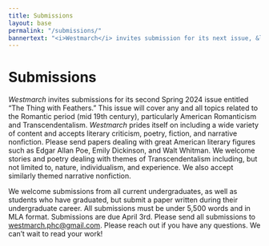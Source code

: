 ```yaml
---
title: Submissions
layout: base
permalink: "/submissions/"
bannertext: "<i>Westmarch</i> invites submission for its next issue, &ldquo;The Thing with Feathers.&rdquo; This issue will cover any and all topics related to the Romantic period, particularly American Romanticism and Transcendentalism. Submissions are due April 3rd. Read more&hellip;"
---
```

# Submissions 

*Westmarch* invites submissions for its second Spring 2024 issue entitled “The Thing with Feathers.” This issue will cover any and all topics related to the Romantic period (mid 19th century), particularly American Romanticism and Transcendentalism. *Westmarch* prides itself on including a wide variety of content and accepts literary criticism, poetry, fiction, and narrative nonfiction. Please send papers dealing with great American literary figures such as Edgar Allan Poe, Emily Dickinson, and Walt Whitman. We welcome stories and poetry dealing with themes of Transcendentalism including, but not limited to, nature, individualism, and experience. We also accept similarly themed narrative nonfiction. 
 
We welcome submissions from all current undergraduates, as well as students who have graduated, but submit a paper written during their undergraduate career. All submissions must be under 5,500 words and in MLA format. Submissions are due April 3rd. Please send all submissions to [westmarch.phc@gmail.com](mailto:westmarch.phc@gmail.com). Please reach out if you have any questions. We can’t wait to read your work!